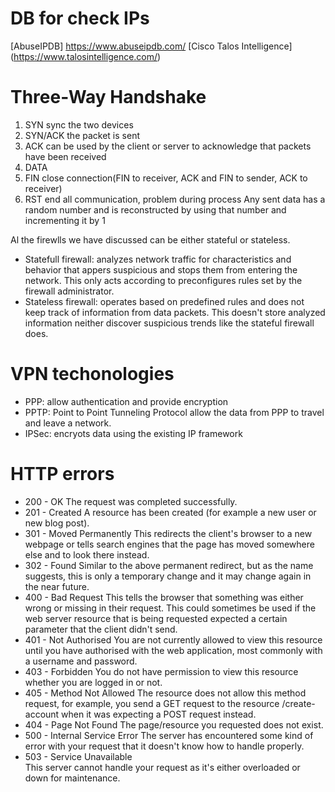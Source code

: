 # DB for check IPs
[AbuseIPDB] https://www.abuseipdb.com/
[Cisco Talos Intelligence] (https://www.talosintelligence.com/)

# Three-Way Handshake

1. SYN      sync the two devices
2. SYN/ACK  the packet is sent
3. ACK      can be used by the client or server to acknowledge that packets have been received
4. DATA
5. FIN      close connection(FIN to receiver, ACK and FIN to sender, ACK to receiver)
0. RST       end all communication, problem during process
Any sent data has a random number and is reconstructed by using that number and incrementing it by 1

Al the firewlls we have discussed can be either stateful or stateless.
*   Statefull firewall: analyzes network traffic for characteristics and behavior that appers suspicious and stops them from entering the network. This only acts according to preconfigures rules set by the firewall administrator.
*   Stateless firewall: operates based on predefined rules and does not keep track of information from data packets. This doesn't store analyzed information neither discover suspicious trends like the stateful firewall does.

# VPN techonologies

*   PPP: allow authentication and provide encryption
*   PPTP: Point to Point Tunneling Protocol allow the data from PPP to travel and leave a network.
*   IPSec: encryots data using the existing IP framework

# HTTP errors


*   200 - OK	The request was completed successfully.
*   201 - Created	A resource has been created (for example a new user or new blog post).
*   301 - Moved Permanently	This redirects the client's browser to a new webpage or tells search engines that the page has moved somewhere else and to look there instead.
*   302 - Found	Similar to the above permanent redirect, but as the name suggests, this is only a temporary change and it may change again in the near future.
*   400 - Bad Request	This tells the browser that something was either wrong or missing in their request. This could sometimes be used if the web server resource that is being requested expected a certain parameter that the client didn't send.
*   401 - Not Authorised	You are not currently allowed to view this resource until you have authorised with the web application, most commonly with a username and password.
*   403 - Forbidden	You do not have permission to view this resource whether you are logged in or not.
*   405 - Method Not Allowed	The resource does not allow this method request, for example, you send a GET request to the resource /create-account when it was expecting a POST request instead.
*   404 - Page Not Found	The page/resource you requested does not exist.
*   500 - Internal Service Error	The server has encountered some kind of error with your request that it doesn't know how to handle properly.
*   503 - Service Unavailable	
This server cannot handle your request as it's either overloaded or down for maintenance.